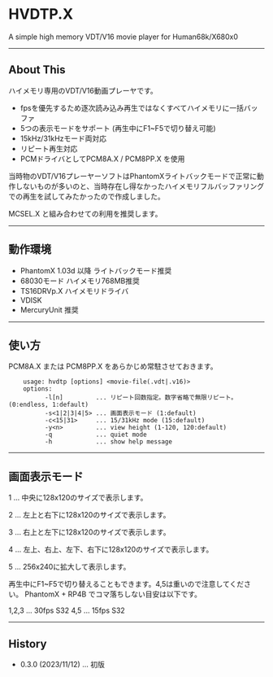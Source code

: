 # HVDTP.X

A simple high memory VDT/V16 movie player for Human68k/X680x0

---

## About This

ハイメモリ専用のVDT/V16動画プレーヤです。

 - fpsを優先するため逐次読み込み再生ではなくすべてハイメモリに一括バッファ
 - 5つの表示モードをサポート (再生中にF1~F5で切り替え可能)
 - 15kHz/31kHzモード両対応
 - リピート再生対応 
 - PCMドライバとしてPCM8A.X / PCM8PP.X を使用

当時物のVDT/V16プレーヤーソフトはPhantomXライトバックモードで正常に動作しないものが多いのと、当時存在し得なかったハイメモリフルバッファリングでの再生を試してみたかったので作成しました。

MCSEL.X と組み合わせての利用を推奨します。

---

## 動作環境

* PhantomX 1.03d 以降 ライトバックモード推奨
* 68030モード ハイメモリ768MB推奨
* TS16DRVp.X ハイメモリドライバ
* VDISK
* MercuryUnit 推奨

---

## 使い方

PCM8A.X または PCM8PP.X をあらかじめ常駐させておきます。

        usage: hvdtp [options] <movie-file(.vdt|.v16)>
        options:
              -l[n]         ... リピート回数指定。数字省略で無限リピート。(0:endless, 1:default)
              -s<1|2|3|4|5> ... 画面表示モード (1:default)
              -c<15|31>     ... 15/31kHz mode (15:default)
              -y<n>         ... view height (1-120, 120:default)
              -q            ... quiet mode
              -h            ... show help message

---

## 画面表示モード

1 ... 中央に128x120のサイズで表示します。

2 ... 左上と右下に128x120のサイズで表示します。

3 ... 右上と左下に128x120のサイズで表示します。

4 ... 左上、右上、左下、右下に128x120のサイズで表示します。

5 ... 256x240に拡大して表示します。

再生中にF1~F5で切り替えることもできます。4,5は重いので注意してください。
PhantomX + RP4B でコマ落ちしない目安は以下です。

1,2,3 ... 30fps S32
4,5 ... 15fps S32

---

## History

* 0.3.0 (2023/11/12) ... 初版
